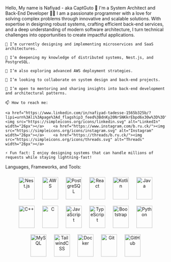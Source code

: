 Hello, My name is Nafiyad - aka CaptGuto 👋
I'm a System Architect and Back-End Developer 👨‍💻
I am a passionate programmer with a love for solving complex problems through innovative and scalable solutions. With expertise in designing robust systems, crafting efficient back-end services, and a deep understanding of modern software architecture, I turn technical challenges into opportunities to create impactful applications.


    🔭 I’m currently designing and implementing microservices and SaaS architectures.

    🌱 I’m deepening my knowledge of distributed systems, Nest.js, and PostgreSQL.

    🚀 I’m also exploring advanced AWS deployment strategies.

    👯 I’m looking to collaborate on system design and back-end projects.

    🤝 I’m open to mentoring and sharing insights into back-end development and architectural patterns.

    📫 How to reach me:

    <a href="https://www.linkedin.com/in/nafiyad-tadesse-1565b325b/?lipi=urn%3Ali%3Apage%3Ad_flagship3_feed%3BdnKy20NrSNKkrEbpd6x30w%3D%3D"><img src="https://simpleicons.org/icons/linkedin.svg" alt="LinkedIn" width="26px"></a>    <a href="https://www.instagram.com/b.ru.ck/"><img src="https://simpleicons.org/icons/instagram.svg" alt="Instagram" width="26px"></a>    <a href="https://threads/b.ru.ck/"><img src="https://simpleicons.org/icons/threads.svg" alt="Threads" width="26px"></a>

    ⚡ Fun fact: I enjoy designing systems that can handle millions of requests while staying lightning-fast!

Languages, Frameworks, and Tools:
<p align="center"> <!-- Highlighted icons in the center --> <img src="https://nestjs.com/img/logo-small.svg" alt="Nest.js" width="50" height="70" style="margin: 10px;" /> <img src="https://upload.wikimedia.org/wikipedia/commons/9/93/Amazon_Web_Services_Logo.svg" alt="AWS" width="50" height="70" style="margin: 10px;" /> <img src="https://www.vectorlogo.zone/logos/postgresql/postgresql-icon.svg" alt="PostgreSQL" width="50" height="70" style="margin: 10px;" /> <img src="https://cdn.jsdelivr.net/gh/devicons/devicon/icons/react/react-original-wordmark.svg" alt="React" width="50" height="70" style="margin: 10px;" /> <img src="https://cdn.jsdelivr.net/gh/devicons/devicon/icons/kotlin/kotlin-original-wordmark.svg" alt="Kotlin" width="50" height="70" style="margin: 10px;" /> <!-- Other tools --> <img src="https://cdn.jsdelivr.net/gh/devicons/devicon/icons/java/java-original.svg" alt="Java" width="50" height="70" style="margin: 10px;" /> <img src="https://cdn.jsdelivr.net/gh/devicons/devicon/icons/cplusplus/cplusplus-original.svg" alt="C++" width="50" height="70" style="margin: 10px;" /> <img src="https://cdn.jsdelivr.net/gh/devicons/devicon/icons/c/c-plain.svg" alt="C" width="50" height="70" style="margin: 10px;" /> <img src="https://cdn.jsdelivr.net/gh/devicons/devicon/icons/javascript/javascript-plain.svg" alt="JavaScript" width="50" height="70" style="margin: 10px;" /> <img src="https://cdn.jsdelivr.net/gh/devicons/devicon/icons/typescript/typescript-original.svg" alt="TypeScript" width="50" height="70" style="margin: 10px;" /> <img src="https://cdn.jsdelivr.net/gh/devicons/devicon/icons/bootstrap/bootstrap-plain-wordmark.svg" alt="Bootstrap" width="50" height="70" style="margin: 10px;" /> <img src="https://cdn.jsdelivr.net/gh/devicons/devicon/icons/python/python-original.svg" alt="Python" width="50" height="70" style="margin: 10px;" /> <img src="https://cdn.jsdelivr.net/gh/devicons/devicon/icons/mysql/mysql-original-wordmark.svg" alt="MySQL" width="50" height="70" style="margin: 10px;" /> <img src="https://www.vectorlogo.zone/logos/tailwindcss/tailwindcss-icon.svg" alt="TailwindCSS" width="50" height="70" style="margin: 10px;" /> <img src="https://cdn.jsdelivr.net/gh/devicons/devicon/icons/docker/docker-original-wordmark.svg" alt="Docker" width="50" height="70" style="margin: 10px;" /> <img src="https://cdn.jsdelivr.net/gh/devicons/devicon/icons/git/git-plain.svg" alt="Git" width="50" height="70" style="margin: 10px;" /> <img src="https://cdn.jsdelivr.net/gh/devicons/devicon/icons/github/github-original-wordmark.svg" alt="GitHub" width="50" height="70" style="margin: 10px;" /> </p>
